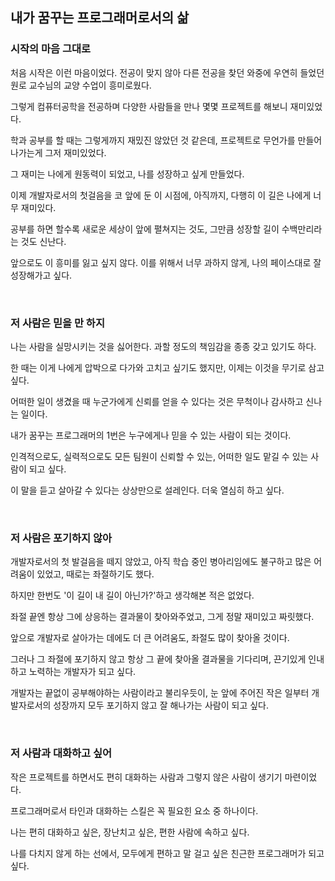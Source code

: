 ## 내가 꿈꾸는 프로그래머로서의 삶

### 시작의 마음 그대로

처음 시작은 이런 마음이었다. 전공이 맞지 않아 다른 전공을 찾던 와중에 우연히 들었던 원로 교수님의 교양 수업이 흥미로웠다. 

그렇게 컴퓨터공학을 전공하며 다양한 사람들을 만나 몇몇 프로젝트를 해보니 재미있었다. 

학과 공부를 할 때는 그렇게까지 재밌진 않았던 것 같은데, 프로젝트로 무언가를 만들어나가는게 그저 재미있었다.

그 재미는 나에게 원동력이 되었고, 나를 성장하고 싶게 만들었다.

이제 개발자로서의 첫걸음을 코 앞에 둔 이 시점에, 아직까지, 다행히 이 길은 나에게 너무 재미있다.

공부를 하면 할수록 새로운 세상이 앞에 펼쳐지는 것도, 그만큼 성장할 길이 수백만리라는 것도 신난다.

앞으로도 이 흥미를 잃고 싶지 않다. 이를 위해서 너무 과하지 않게, 나의 페이스대로 잘 성장해가고 싶다.

<br>

### 저 사람은 믿을 만 하지

나는 사람을 실망시키는 것을 싫어한다. 과할 정도의 책임감을 종종 갖고 있기도 하다.

한 때는 이게 나에게 압박으로 다가와 고치고 싶기도 했지만, 이제는 이것을 무기로 삼고 싶다. 

어떠한 일이 생겼을 때 누군가에게 신뢰를 얻을 수 있다는 것은 무척이나 감사하고 신나는 일이다. 

내가 꿈꾸는 프로그래머의 1번은 누구에게나 믿을 수 있는 사람이 되는 것이다.

인격적으로도, 실력적으로도 모든 팀원이 신뢰할 수 있는, 어떠한 일도 맡길 수 있는 사람이 되고 싶다.

이 말을 듣고 살아갈 수 있다는 상상만으로 설레인다. 더욱 열심히 하고 싶다.

<br>

### 저 사람은 포기하지 않아

개발자로서의 첫 발걸음을 떼지 않았고, 아직 학습 중인 병아리임에도 불구하고 많은 어려움이 있었고, 때로는 좌절하기도 했다.

하지만 한번도 '이 길이 내 길이 아닌가?'하고 생각해본 적은 없었다. 

좌절 끝엔 항상 그에 상응하는 결과물이 찾아와주었고, 그게 정말 재미있고 짜릿했다.

앞으로 개발자로 살아가는 데에도 더 큰 어려움도, 좌절도 많이 찾아올 것이다. 

그러나 그 좌절에 포기하지 않고 항상 그 끝에 찾아올 결과물을 기다리며, 끈기있게 인내하고 노력하는 개발자가 되고 싶다.

개발자는 끝없이 공부해야하는 사람이라고 불리우듯이, 눈 앞에 주어진 작은 일부터 개발자로서의 성장까지 모두 포기하지 않고 잘 해나가는 사람이 되고 싶다.

<br>

### 저 사람과 대화하고 싶어

작은 프로젝트를 하면서도 편히 대화하는 사람과 그렇지 않은 사람이 생기기 마련이었다.

프로그래머로서 타인과 대화하는 스킬은 꼭 필요힌 요소 중 하나이다. 

나는 편히 대화하고 싶은, 장난치고 싶은, 편한 사람에 속하고 싶다. 

나를 다치지 않게 하는 선에서, 모두에게 편하고 말 걸고 싶은 친근한 프로그래머가 되고 싶다.

